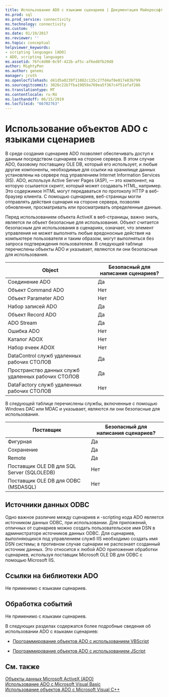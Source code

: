 ```yaml
---
title: Использование ADO с языками сценариев | Документация Майкрософт
ms.prod: sql
ms.prod_service: connectivity
ms.technology: connectivity
ms.custom: ''
ms.date: 01/19/2017
ms.reviewer: ''
ms.topic: conceptual
helpviewer_keywords:
- scripting languages [ADO]
- ADO, scripting languages
ms.assetid: 76fc4d00-0c9f-422b-af5c-af6ed8fb29d8
author: MightyPen
ms.author: genemi
manager: jroth
ms.openlocfilehash: d41d5a0239f11882c135c27fd4af8e817e83b799
ms.sourcegitcommit: 3026c22b7fba19059a769ea5f367c4f51efaf286
ms.translationtype: MT
ms.contentlocale: ru-RU
ms.lasthandoff: 06/15/2019
ms.locfileid: "66702763"
---
```

# <a name="using-ado-with-scripting-languages"></a>Использование объектов ADO с языками сценариев
В среде создания сценариев ADO позволяет обеспечивать доступ к данным посредством сценариев на стороне сервера. В этом случае ADO, базовому поставщику OLE DB, который его использует, и любые другие компоненты, необходимые для ссылки на хранилище данных установлены на сервере под управлением Internet Information Services (IIS). ADO, используя Active Server Pages (ASP), — это компонент, на которую ссылается скрипт, который может создавать HTML, например. Это содержимое HTML могут передаваться по протоколу HTTP в веб-браузер клиента. С помощью сценариев, веб-страницы могли отправлять действия сценария на стороне сервера, позволяя обновления, просматривать или просматривать определенные данные.  
  
 Перед использованием объекта ActiveX в веб-страницы, важно знать, является ли объект безопасные для использования. Объект считается безопасным для использования в сценариях, означает, что элемент управления не может выполнять любые вредоносные действия на компьютере пользователя и таким образом, могут выполняться без запроса подтверждения пользователем. В следующей таблице перечислены объекты ADO и указывает, являются ли они безопасные для использования.  
  
|Object|Безопасный для написания сценариев?|  
|------------|-------------------------|  
|Соединение ADO|Да|  
|Объект Command ADO|Нет|  
|Объект Parameter ADO|Нет|  
|Набор записей ADO|Да|  
|Объект Record ADO|Да|  
|ADO Stream|Да|  
|Ошибка ADO|Нет|  
|Каталог ADOX|Нет|  
|Набор ячеек ADOX|Нет|  
|DataControl служб удаленных рабочих СТОЛОВ|Да|  
|Пространство данных служб удаленных рабочих СТОЛОВ|Да|  
|DataFactory служб удаленных рабочих СТОЛОВ|Нет|  
  
 В следующей таблице перечислены службы, включенные с помощью Windows DAC или MDAC и указывает, являются ли они безопасные для использования.  
  
|Поставщик|Безопасный для написания сценариев?|  
|--------------|-------------------------|  
|Фигурная|Да|  
|Сохранение|Да|  
|Remote|Да|  
|Поставщик OLE DB для SQL Server (SQLOLEDB)|Нет|  
|Поставщик OLE DB для ODBC (MSDASQL)|Нет|  
  
## <a name="odbc-data-sources"></a>Источники данных ODBC  
 Одно важное различие между сценариев и -scripting кода ADO является источником данных ODBC, при использовании. Для приложений, отличных от сценариев можно создать пользовательское имя DSN в администраторе источников данных ODBC. Для сценариев, выполняющихся под управлением служб IIS необходимо создать имя DSN системы; в противном случае сценарии не распознает созданный источник данных. Это относится к любой ADO приложения обработки сценариев, используя поставщик Microsoft OLE DB для ODBC с помощью Microsoft IIS.  
  
## <a name="referencing-the-ado-library"></a>Ссылки на библиотеки ADO  
 Не применимо с языками сценариев.  
  
## <a name="handling-events"></a>Обработка событий  
 Не применимо с языками сценариев.  
  
 В следующих разделах содержатся более подробные сведения об использовании ADO с языками сценариев:  
  
-   [Программирование объектов ADO с использованием VBScript](../../../ado/guide/appendixes/vbscript-ado-programming.md)  
  
-   [Программирование объектов ADO с использованием JScript](../../../ado/guide/appendixes/jscript-ado-programming.md)  
  
## <a name="see-also"></a>См. также  
 [Объекты данных Microsoft ActiveX (ADO)](../../../ado/microsoft-activex-data-objects-ado.md)   
 [Использование ADO с Microsoft Visual Basic](../../../ado/guide/appendixes/using-ado-with-microsoft-visual-basic.md)   
 [Использование объектов ADO с Microsoft Visual C++](../../../ado/guide/appendixes/using-ado-with-microsoft-visual-c.md)   
